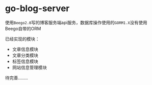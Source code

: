 # go-blog-server

使用`Beego2.0`写的博客服务端api服务，数据库操作使用的`GORM1.X`没有使用Beego自带的ORM

已经实现的模块：
- 文章信息模块
- 文章分类模块
- 标签信息模块
- 网站信息管理模块

待完善........

